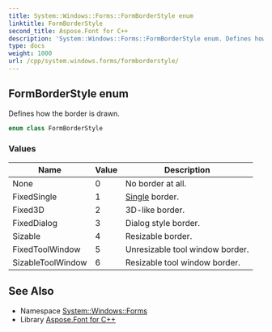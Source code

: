 ```yaml
---
title: System::Windows::Forms::FormBorderStyle enum
linktitle: FormBorderStyle
second_title: Aspose.Font for C++
description: 'System::Windows::Forms::FormBorderStyle enum. Defines how the border is drawn in C++.'
type: docs
weight: 1000
url: /cpp/system.windows.forms/formborderstyle/
---
```

## FormBorderStyle enum


Defines how the border is drawn.

```cpp
enum class FormBorderStyle
```

### Values

| Name | Value | Description |
| --- | --- | --- |
| None | 0 | No border at all. |
| FixedSingle | 1 | [Single](../../system/single/) border. |
| Fixed3D | 2 | 3D-like border. |
| FixedDialog | 3 | Dialog style border. |
| Sizable | 4 | Resizable border. |
| FixedToolWindow | 5 | Unresizable tool window border. |
| SizableToolWindow | 6 | Resizable tool window border. |

## See Also

* Namespace [System::Windows::Forms](../)
* Library [Aspose.Font for C++](../../)
